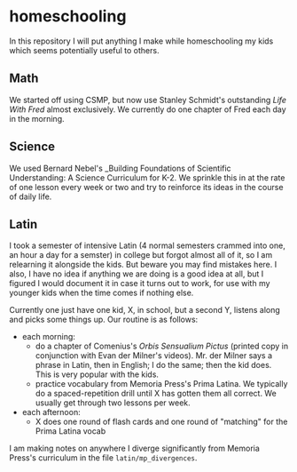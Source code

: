 # homeschooling

In this repository I will put anything I make while homeschooling my kids which seems potentially useful to others.  

## Math

We started off using CSMP, but now use Stanley Schmidt's outstanding _Life With Fred_ almost exclusively.  We currently do one chapter of Fred each day in the morning.

## Science
We used Bernard Nebel's _Building Foundations of Scientific Understanding: A Science Curriculum for K-2.  We sprinkle this in at the rate of one lesson every week or two and try to reinforce its ideas in the course of daily life.

## Latin

I took a semester of intensive Latin (4 normal semesters crammed into one, an hour a day for a semster) in college but forgot almost all of it, so I am relearning it alongside the kids.  But beware you may find mistakes here.  I also, I have no idea if anything we are doing is a good idea at all, but I figured I would document it in case it turns out to work, for use with my younger kids when the time comes if nothing else.

Currently one just have one kid, X, in school, but a second Y, listens along and picks some things up.  Our routine is as follows:
- each morning:
  - do a chapter of Comenius's _Orbis Sensualium Pictus_ (printed copy in conjunction with Evan der Milner's videos).  Mr. der Milner says a phrase in Latin, then in English; I do the same; then the kid does.  This is very popular with the kids.
  - practice vocabulary from Memoria Press's Prima Latina.  We typically do a spaced-repetition drill until X has gotten them all correct.  We usually get through two lessons per week.
- each afternoon:
  - X does one round of flash cards and one round of "matching" for the Prima Latina vocab

I am making notes on anywhere I diverge significantly from Memoria Press's curriculum in the file `latin/mp_divergences`.  
